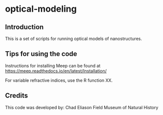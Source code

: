# optical-modeling

## Introduction

This is a set of scripts for running optical models of nanostructures.

## Tips for using the code

Instructions for installing Meep can be found at https://meep.readthedocs.io/en/latest/Installation/

For variable refractive indices, use the R function XX.

## Credits
This code was developed by:
Chad Eliason
Field Museum of Natural History
